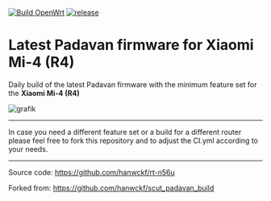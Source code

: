 [![Build OpenWrt](https://github.com/minax007/XIAOMI_MI-4_Padavan/actions/workflows/CI.yml/badge.svg)](https://github.com/minax007/XIAOMI_MI-4_Padavan/actions/workflows/CI.yml)
[![release](https://img.shields.io/github/v/release/minax007/XIAOMI_MI-4_Padavan.svg)](https://github.com/minax007/XIAOMI_MI-4_Padavan/releases)

# Latest Padavan firmware for Xiaomi Mi-4 (R4)

Daily build of the latest Padavan firmware with the minimum feature set for the **Xiaomi Mi-4 (R4)**

![grafik](https://user-images.githubusercontent.com/67478561/118938158-a44c8d00-b94e-11eb-8ebe-e4b31be24f60.png)

__________________________________________________________________

In case you need a different feature set or a build for a different router please feel free to fork this repository and to adjust the CI.yml according to your needs. 
__________________________________________________________________

Source code: https://github.com/hanwckf/rt-n56u

Forked from: https://github.com/hanwckf/scut_padavan_build
